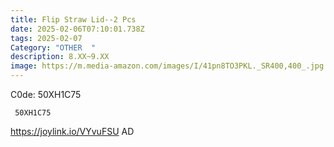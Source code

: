 ```yaml
---
title: Flip Straw Lid--2 Pcs
date: 2025-02-06T07:10:01.738Z
tags: 2025-02-07
Category: "OTHER  "
description: 8.XX~9.XX
image: https://m.media-amazon.com/images/I/41pn8TO3PKL._SR400,400_.jpg
---
```

C0de: 50XH1C75

<pre class="language-javascript"><code

class="language-javascript"> 50XH1C75 </code></pre>

https://joylink.io/VYvuFSU   AD